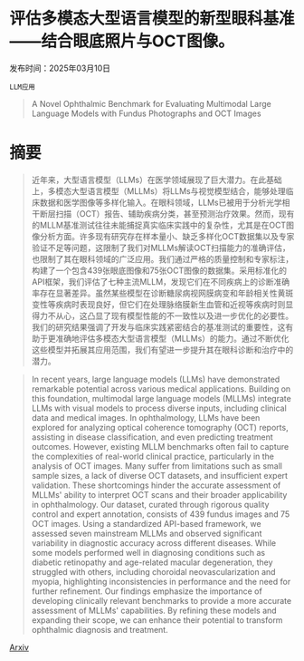 # 评估多模态大型语言模型的新型眼科基准——结合眼底照片与OCT图像。

发布时间：2025年03月10日

`LLM应用`

> A Novel Ophthalmic Benchmark for Evaluating Multimodal Large Language Models with Fundus Photographs and OCT Images

# 摘要

> 近年来，大型语言模型（LLMs）在医学领域展现了巨大潜力。在此基础上，多模态大型语言模型（MLLMs）将LLMs与视觉模型结合，能够处理临床数据和医学图像等多样化输入。在眼科领域，LLMs已被用于分析光学相干断层扫描（OCT）报告、辅助疾病分类，甚至预测治疗效果。然而，现有的MLLM基准测试往往未能捕捉真实临床实践中的复杂性，尤其是在OCT图像分析方面。许多现有研究存在样本量小、缺乏多样化OCT数据集以及专家验证不足等问题，这限制了我们对MLLMs解读OCT扫描能力的准确评估，也限制了其在眼科领域的广泛应用。我们通过严格的质量控制和专家标注，构建了一个包含439张眼底图像和75张OCT图像的数据集。采用标准化的API框架，我们评估了七种主流MLLM，发现它们在不同疾病上的诊断准确率存在显著差异。虽然某些模型在诊断糖尿病视网膜病变和年龄相关性黄斑变性等疾病时表现良好，但它们在处理脉络膜新生血管和近视等疾病时则显得力不从心，这凸显了现有模型性能的不一致性以及进一步优化的必要性。我们的研究结果强调了开发与临床实践紧密结合的基准测试的重要性，这有助于更准确地评估多模态大型语言模型（MLLMs）的能力。通过不断优化这些模型并拓展其应用范围，我们有望进一步提升其在眼科诊断和治疗中的潜力。

> In recent years, large language models (LLMs) have demonstrated remarkable potential across various medical applications. Building on this foundation, multimodal large language models (MLLMs) integrate LLMs with visual models to process diverse inputs, including clinical data and medical images. In ophthalmology, LLMs have been explored for analyzing optical coherence tomography (OCT) reports, assisting in disease classification, and even predicting treatment outcomes. However, existing MLLM benchmarks often fail to capture the complexities of real-world clinical practice, particularly in the analysis of OCT images. Many suffer from limitations such as small sample sizes, a lack of diverse OCT datasets, and insufficient expert validation. These shortcomings hinder the accurate assessment of MLLMs' ability to interpret OCT scans and their broader applicability in ophthalmology. Our dataset, curated through rigorous quality control and expert annotation, consists of 439 fundus images and 75 OCT images. Using a standardized API-based framework, we assessed seven mainstream MLLMs and observed significant variability in diagnostic accuracy across different diseases. While some models performed well in diagnosing conditions such as diabetic retinopathy and age-related macular degeneration, they struggled with others, including choroidal neovascularization and myopia, highlighting inconsistencies in performance and the need for further refinement. Our findings emphasize the importance of developing clinically relevant benchmarks to provide a more accurate assessment of MLLMs' capabilities. By refining these models and expanding their scope, we can enhance their potential to transform ophthalmic diagnosis and treatment.

[Arxiv](https://arxiv.org/abs/2503.07094)